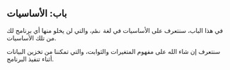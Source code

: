 ## باب: الأساسيات

في هذا الباب، سنتعرف على الأساسيات في لغة `نظم`، والتي لن يخلو منها أي برنامج لك من تلك الأساسيات.

سنتعرف إن شاء الله على مفهوم المتغيرات والثوابت، والتي تمكننا من تخزين البيانات أثناء تنفيذ البرنامج.
